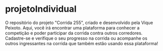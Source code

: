 # projetoIndividual
O repositório do projeto "Corrida 255", criado e desenvolvido pela Vique Peixoto.
Aqui, você irá encontrar uma plataforma para conhecer a competição e poder participar da corrida contra outros corredores. Cadastre-se e verifique o seu progresso na corrida ou acompanhe os outros ingressantes na corrida que também estão usando essa plataforma!